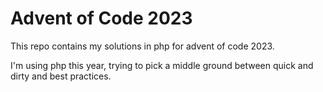 # Advent of Code 2023

This repo contains my solutions in php for advent of code 2023. 

I'm using php this year, trying to pick a middle ground between quick and dirty and best practices. 